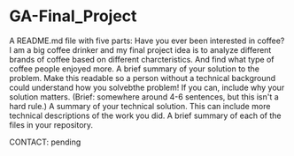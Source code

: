 # GA-Final_Project
A README.md file with five parts:
    Have you ever been interested in coffee? I am a big coffee drinker and my final project idea is to analyze different brands of coffee based on different charcteristics. And find what type of coffee people enjoyed more.
    A brief summary of your solution to the problem. Make this readable so a person without a technical background could understand how you solvebthe problem! If you can, include why your solution matters. (Brief: somewhere around 4-6 sentences, but this isn't a hard rule.)
    A summary of your technical solution. This can include more technical descriptions of the work you did.
    A brief summary of each of the files in your repository.


CONTACT: pending
